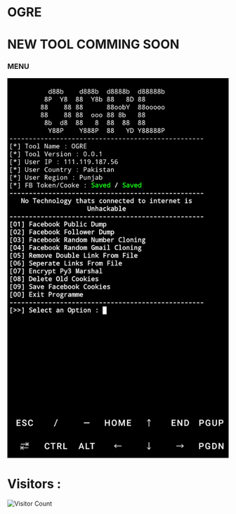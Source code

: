 # OGRE
# NEW TOOL COMMING SOON
### MENU
![template](https://github.com/RED-DEMON-ANNOS/OGRE/blob/main/Screenshot/Screenshot_20221024-145339.jpg)

# Visitors :



![Visitor Count](https://profile-counter.glitch.me/RED-DEMON-ANNOS/count.svg)
